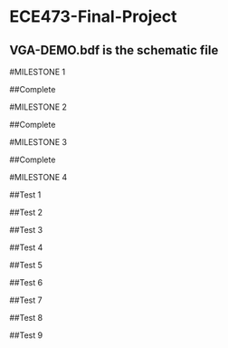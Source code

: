 # ECE473-Final-Project

## VGA-DEMO.bdf is the schematic file

#MILESTONE 1

##Complete

#MILESTONE 2

##Complete

#MILESTONE 3

##Complete

#MILESTONE 4

##Test 1

##Test 2

##Test 3

##Test 4

##Test 5

##Test 6

##Test 7

##Test 8

##Test 9


